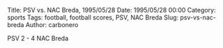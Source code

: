 Title: PSV vs. NAC Breda, 1995/05/28
Date: 1995/05/28 00:00
Category: sports
Tags: football, football scores, PSV, NAC Breda
Slug: psv-vs-nac-breda
Author: carbonero


PSV 2 - 4 NAC Breda
